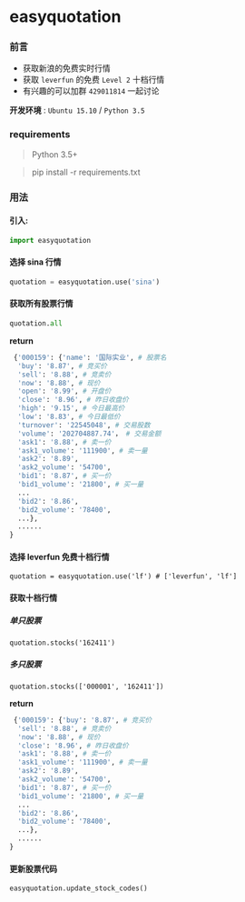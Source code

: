 # easyquotation

### 前言
* 获取新浪的免费实时行情
* 获取 `leverfun` 的免费 `Level 2` 十档行情
* 有兴趣的可以加群 `429011814` 一起讨论

**开发环境** : `Ubuntu 15.10` / `Python 3.5`

### requirements

> Python 3.5+
 
> pip install -r requirements.txt

### 用法

#### 引入:

```python
import easyquotation
```

#### 选择 sina 行情

```python
quotation = easyquotation.use('sina')
```

#### 获取所有股票行情

```python
quotation.all
```

**return**

```python
 {'000159': {'name': '国际实业', # 股票名
  'buy': '8.87', # 竞买价
  'sell': '8.88', # 竞卖价
  'now': '8.88', # 现价
  'open': '8.99', # 开盘价
  'close': '8.96', # 昨日收盘价
  'high': '9.15', # 今日最高价
  'low': '8.83', # 今日最低价
  'turnover': '22545048', # 交易股数
  'volume': '202704887.74'， # 交易金额
  'ask1': '8.88', # 卖一价
  'ask1_volume': '111900', # 卖一量
  'ask2': '8.89',
  'ask2_volume': '54700',
  'bid1': '8.87', # 买一价
  'bid1_volume': '21800', # 买一量
  ...
  'bid2': '8.86', 
  'bid2_volume': '78400',
  ...},
  ......
}
```

#### 选择 leverfun 免费十档行情

```
quotation = easyquotation.use('lf') # ['leverfun', 'lf']
```

#### 获取十档行情

##### 单只股票

```
quotation.stocks('162411')
```

##### 多只股票

```
quotation.stocks(['000001', '162411'])
```

**return**

```python
 {'000159': {'buy': '8.87', # 竞买价
  'sell': '8.88', # 竞卖价
  'now': '8.88', # 现价
  'close': '8.96', # 昨日收盘价
  'ask1': '8.88', # 卖一价
  'ask1_volume': '111900', # 卖一量
  'ask2': '8.89',
  'ask2_volume': '54700',
  'bid1': '8.87', # 买一价
  'bid1_volume': '21800', # 买一量
  ...
  'bid2': '8.86', 
  'bid2_volume': '78400',
  ...},
  ......
}
```

#### 更新股票代码

```
easyquotation.update_stock_codes()
```
